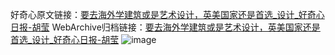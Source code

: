 好奇心原文链接：[要去海外学建筑或是艺术设计，英美国家还是首选_设计_好奇心日报-胡莹](https://www.qdaily.com/articles/9191.html)
WebArchive归档链接：[要去海外学建筑或是艺术设计，英美国家还是首选_设计_好奇心日报-胡莹](http://web.archive.org/web/20190623153911/https://www.qdaily.com/articles/9191.html)
![image](http://ww3.sinaimg.cn/large/007d5XDpgy1g3veu7b9maj30u01so1kx)